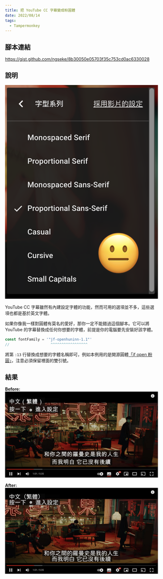 ```yaml
---
title: 把 YouTube CC 字幕變成粉圓體
date: 2022/08/14
tags:
  - Tampermonkey
---
```


## 腳本連結

https://gist.github.com/ngseke/8b30050e05703f35c753cd0ac6330028

## 說明

<img src='../../assets/img/post/customize-youtube-caption-font/youtube-cc-menu.png' class='mx-auto max-w-[250px] w-full' />

YouTube CC 字幕雖然有內建設定字體的功能，然而可用的選項並不多，這些選項也都是基於英文字體。

如果你像我一樣對圓體有莫名的愛好，那你一定不能錯過這個腳本。它可以將 YouTube 的字幕替換成任何你想要的字體，前提是你的電腦要先安裝好該字體。


```javascript
const fontFamily = '"jf-openhuninn-1.1"'
//                   ^^^^^^^^^^^^^^^^^
```
將第 `:13` 行替換成想要的字體名稱即可，例如本例用的是開源圓體[「jf open 粉圓」](https://justfont.com/huninn/)，注意必須保留裡面的雙引號。

## 結果

**Before:**
![](../../assets/img/post/customize-youtube-caption-font/before.jpg)

**After:**
![](../../assets/img/post/customize-youtube-caption-font/after.jpg)
